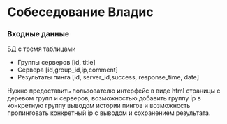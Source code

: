 # Собеседование Владис

### Входные данные

БД с тремя таблицами

- Группы серверов [id, title]
- Сервера [id,group_id,ip,comment]
- Результаты пинга [id, server_id,success, response_time, date]

Нужно предоставить пользователю интерфейс в виде html страницы
с деревом групп и серверов, возможностью добавить группу ip в конкретную группу
выводом истории пингов и возможность пропинговать конкретный ip с выводом и сохранением результата.


